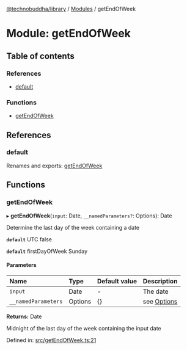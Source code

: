 [@technobuddha/library](../../README.md) / [Modules](../Modules.md) / getEndOfWeek

# Module: getEndOfWeek

## Table of contents

### References

- [default](getendofweek.md#default)

### Functions

- [getEndOfWeek](getendofweek.md#getendofweek)

## References

### default

Renames and exports: [getEndOfWeek](getendofweek.md#getendofweek)

## Functions

### getEndOfWeek

▸ **getEndOfWeek**(`input`: Date, `__namedParameters?`: Options): Date

Determine the last day of the week containing a date

**`default`** UTC false

**`default`** firstDayOfWeek Sunday

#### Parameters

| Name | Type | Default value | Description |
| :------ | :------ | :------ | :------ |
| `input` | Date | - | The date |
| `__namedParameters` | Options | {} | see [Options](almostequals.md#options) |

**Returns:** Date

Midnight of the last day of the week containing the input date

Defined in: [src/getEndOfWeek.ts:21](https://github.com/technobuddha/hill.software/blob/65b5e5d/packages/library/src/getEndOfWeek.ts#L21)
